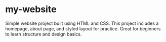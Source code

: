 # my-website
Simple website project built using HTML and CSS.   This project includes a homepage, about page, and styled layout for practice.   Great for beginners to learn structure and design basics.
